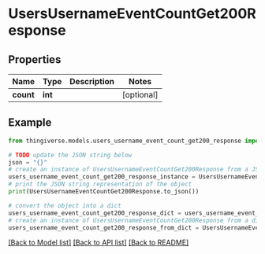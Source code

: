 # UsersUsernameEventCountGet200Response


## Properties

Name | Type | Description | Notes
------------ | ------------- | ------------- | -------------
**count** | **int** |  | [optional] 

## Example

```python
from thingiverse.models.users_username_event_count_get200_response import UsersUsernameEventCountGet200Response

# TODO update the JSON string below
json = "{}"
# create an instance of UsersUsernameEventCountGet200Response from a JSON string
users_username_event_count_get200_response_instance = UsersUsernameEventCountGet200Response.from_json(json)
# print the JSON string representation of the object
print(UsersUsernameEventCountGet200Response.to_json())

# convert the object into a dict
users_username_event_count_get200_response_dict = users_username_event_count_get200_response_instance.to_dict()
# create an instance of UsersUsernameEventCountGet200Response from a dict
users_username_event_count_get200_response_from_dict = UsersUsernameEventCountGet200Response.from_dict(users_username_event_count_get200_response_dict)
```
[[Back to Model list]](../README.md#documentation-for-models) [[Back to API list]](../README.md#documentation-for-api-endpoints) [[Back to README]](../README.md)


